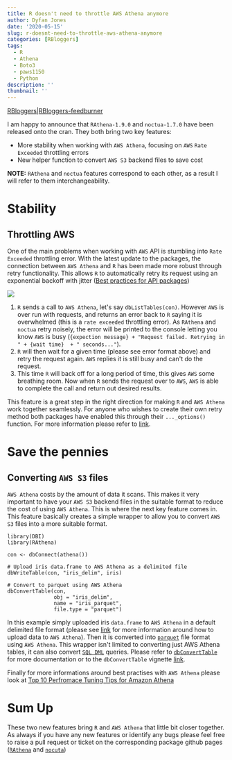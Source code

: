 ```yaml
---
title: R doesn't need to throttle AWS Athena anymore
author: Dyfan Jones
date: '2020-05-15'
slug: r-doesnt-need-to-throttle-aws-athena-anymore
categories: [RBloggers]
tags:
  - R
  - Athena
  - Boto3
  - paws1150
  - Python
description: ''
thumbnail: ''
---
```


[RBloggers](https://www.r-bloggers.com)|[RBloggers-feedburner](https://feeds.feedburner.com/RBloggers)

I am happy to announce that `RAthena-1.9.0` and `noctua-1.7.0` have been released onto the cran. They both bring two key features:

* More stability when working with `AWS Athena`, focusing on `AWS` `Rate Exceeded` throttling errors
* New helper function to convert `AWS S3` backend files to save cost

**NOTE:** `RAthena` and `noctua` features correspond to each other, as a result I will refer to them interchangeability.

# Stability
## Throttling AWS

One of the main problems when working with `AWS` API is stumbling into `Rate Exceeded` throttling error. With the latest update to the packages, the connection between `AWS Athena` and `R` has been made more robust through retry functionality. This allows `R` to automatically retry its request using an exponential backoff with jitter ([Best practices for API packages](https://httr.r-lib.org/articles/api-packages.html#turn-api-errors-into-r-errors))

![](/post/2020-05-15-r-doesnt-need-to-throttle-aws-athena-anymore_files/aws_retry.png)

1. `R` sends a call to `AWS Athena`, let's say `dbListTables(con)`. However `AWS` is over run with requests, and returns an error back to `R` saying it is overwhelmed (this is a `rate exceeded` throttling error). As `RAthena` and `noctua` retry noisely, the error will be printed to the console letting you know `AWS` is busy (`{expection message} + "Request failed. Retrying in " + {wait time}  + " seconds..."`).
2. `R` will then wait for a given time (please see error format above) and retry the request again. `AWS` replies it is still busy and can't do the request.
3. This time `R` will back off for a long period of time, this gives `AWS` some breathing room. Now when `R` sends the request over to `AWS`, `AWS` is able to complete the call and return out desired results.

This feature is a great step in the right direction for making `R` and `AWS Athena` work together seamlessly. For anyone who wishes to create their own retry method both packages have enabled this through their `..._options()` function. For more information please refer to [link](https://dyfanjones.github.io/noctua/articles/how_to_retry.html).

# Save the pennies
## Converting `AWS S3` files

`AWS Athena` costs by the amount of data it scans. This makes it very important to have your `AWS S3` backend files in the suitable format to reduce the cost of using `AWS Athena`. This is where the next key feature comes in. This feature basically creates a simple wrapper to allow you to convert `AWS S3` files into a more suitable format.

```
library(DBI)
library(RAthena)

con <- dbConnect(athena())

# Upload iris data.frame to AWS Athena as a delimited file
dbWriteTable(con, "iris_delim", iris)

# Convert to parquet using AWS Athena
dbConvertTable(con,
               obj = "iris_delim",
               name = "iris_parquet",
               file.type = "parquet")
```

In this example simply uploaded iris `data.frame` to `AWS Athena` in a default delimited file format (please see [link](https://dyfanjones.github.io/RAthena/reference/AthenaWriteTables.html) for more information around how to upload data to `AWS Athena`). Then it is converted into [`parquet`](https://parquet.apache.org/) file format using `AWS Athena`. This wrapper isn't limited to converting just AWS Athena tables, it can also convert [`SQL DML`](https://docs.aws.amazon.com/athena/latest/ug/select.html) queries. Please refer to [`dbConvertTable`](https://dyfanjones.github.io/RAthena/reference/dbConvertTable.html) for more documentation or to the `dbConvertTable` vignette [link](https://dyfanjones.github.io/RAthena/articles/convert_and_save_cost.html).

Finally for more informations around best practises with `AWS Athena` please look at [Top 10 Perfromace Tuning Tips for Amazon Athena](https://aws.amazon.com/blogs/big-data/top-10-performance-tuning-tips-for-amazon-athena/)

# Sum Up

These two new features bring `R` and `AWS Athena` that little bit closer together. As always if you have any new features or identify any bugs please feel free to raise a pull request or ticket on the corresponding package github pages ([`RAthena`](https://github.com/DyfanJones/RAthena/) and [`nocuta`](https://github.com/DyfanJones/noctua))

